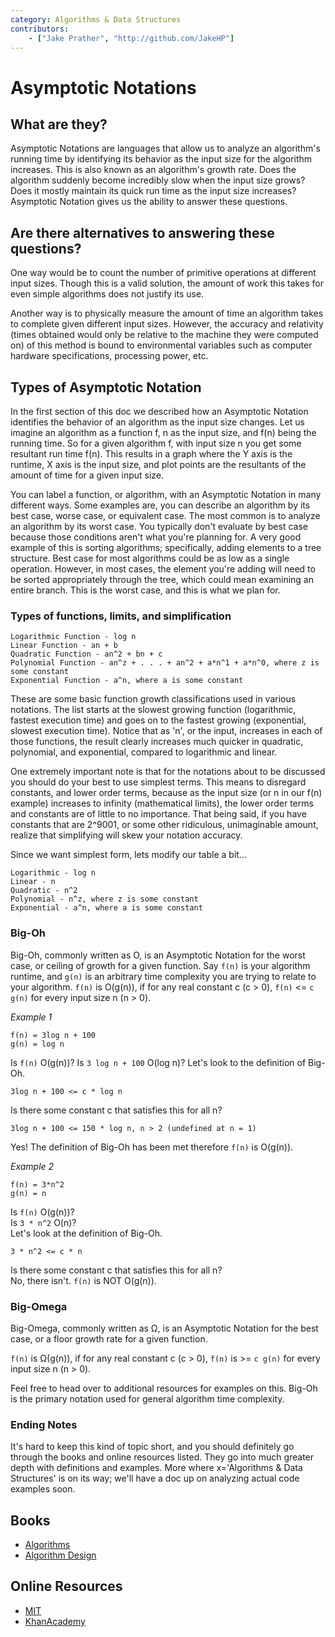 ```yaml
---
category: Algorithms & Data Structures
contributors:
    - ["Jake Prather", "http://github.com/JakeHP"]
---
```


# Asymptotic Notations

## What are they?

Asymptotic Notations are languages that allow us to analyze an algorithm's running time by
identifying its behavior as the input size for the algorithm increases. This is also known as
an algorithm's growth rate. Does the algorithm suddenly become incredibly slow when the input
size grows? Does it mostly maintain its quick run time as the input size increases?
Asymptotic Notation gives us the ability to answer these questions.

## Are there alternatives to answering these questions?

One way would be to count the number of primitive operations at different input sizes.
Though this is a valid solution, the amount of work this takes for even simple algorithms
does not justify its use.

Another way is to physically measure the amount of time an algorithm takes to complete
given different input sizes. However, the accuracy and relativity (times obtained would
only be relative to the machine they were computed on) of this method is bound to
environmental variables such as computer hardware specifications, processing power, etc.

## Types of Asymptotic Notation

In the first section of this doc we described how an Asymptotic Notation identifies the
behavior of an algorithm as the input size changes. Let us imagine an algorithm as a function
f, n as the input size, and f(n) being the running time. So for a given algorithm f, with input
size n you get some resultant run time f(n). This results in a graph where the Y axis is the
runtime, X axis is the input size, and plot points are the resultants of the amount of time
for a given input size.

You can label a function, or algorithm, with an Asymptotic Notation in many different ways.
Some examples are, you can describe an algorithm by its best case, worse case, or equivalent case.
The most common is to analyze an algorithm by its worst case. You typically don't evaluate by best case because those conditions aren't what you're planning for. A very good example of this is sorting algorithms; specifically, adding elements to a tree structure. Best case for most algorithms could be as low as a single operation. However, in most cases, the element you're adding will need to be sorted appropriately through the tree, which could mean examining an entire branch. This is the worst case, and this is what we plan for.

### Types of functions, limits, and simplification
```
Logarithmic Function - log n
Linear Function - an + b
Quadratic Function - an^2 + bn + c
Polynomial Function - an^z + . . . + an^2 + a*n^1 + a*n^0, where z is some constant
Exponential Function - a^n, where a is some constant
```

These are some basic function growth classifications used in various notations. The list starts at the slowest growing function (logarithmic, fastest execution time) and goes on to the fastest growing (exponential, slowest execution time). Notice that as 'n', or the input, increases in each of those functions, the result clearly increases much quicker in quadratic, polynomial, and exponential, compared to logarithmic and linear.

One extremely important note is that for the notations about to be discussed you should do your best to use simplest terms. This means to disregard constants, and lower order terms, because as the input size (or n in our f(n)
example) increases to infinity (mathematical limits), the lower order terms and constants are of little
to no importance. That being said, if you have constants that are 2^9001, or some other ridiculous,
unimaginable amount, realize that simplifying will skew your notation accuracy.

Since we want simplest form, lets modify our table a bit...
```
Logarithmic - log n
Linear - n
Quadratic - n^2
Polynomial - n^z, where z is some constant
Exponential - a^n, where a is some constant
```

### Big-Oh
Big-Oh, commonly written as O, is an Asymptotic Notation for the worst case, or ceiling of growth
for a given function. Say `f(n)` is your algorithm runtime, and `g(n)` is an arbitrary time complexity
you are trying to relate to your algorithm. `f(n)` is O(g(n)), if for any real constant c (c > 0),
`f(n)` <= `c g(n)` for every input size n (n > 0).

*Example 1*  
```
f(n) = 3log n + 100  
g(n) = log n
```

Is `f(n)` O(g(n))?
Is `3 log n + 100` O(log n)?
Let's look to the definition of Big-Oh.
```
3log n + 100 <= c * log n  
```
Is there some constant c that satisfies this for all n?  
```
3log n + 100 <= 150 * log n, n > 2 (undefined at n = 1)  
```
Yes! The definition of Big-Oh has been met therefore `f(n)` is O(g(n)).

*Example 2*  
```
f(n) = 3*n^2  
g(n) = n
```

Is `f(n)` O(g(n))?  
Is `3 * n^2` O(n)?  
Let's look at the definition of Big-Oh.  
```
3 * n^2 <= c * n  
```
Is there some constant c that satisfies this for all n?  
No, there isn't. `f(n)` is NOT O(g(n)).

### Big-Omega
Big-Omega, commonly written as Ω, is an Asymptotic Notation for the best case, or a floor growth rate
for a given function.

`f(n)` is Ω(g(n)), if for any real constant c (c > 0), `f(n)` is >= `c g(n)` for every input size n (n > 0).

Feel free to head over to additional resources for examples on this. Big-Oh is the primary notation used
for general algorithm time complexity.

### Ending Notes
It's hard to keep this kind of topic short, and you should definitely go through the books and online
resources listed. They go into much greater depth with definitions and examples.
More where x='Algorithms & Data Structures' is on its way; we'll have a doc up on analyzing actual
code examples soon.

## Books

* [Algorithms](http://www.amazon.com/Algorithms-4th-Robert-Sedgewick/dp/032157351X)
* [Algorithm Design](http://www.amazon.com/Algorithm-Design-Foundations-Analysis-Internet/dp/0471383651)

## Online Resources

* [MIT](http://web.mit.edu/16.070/www/lecture/big_o.pdf)
* [KhanAcademy](https://www.khanacademy.org/computing/computer-science/algorithms/asymptotic-notation/a/asymptotic-notation)
